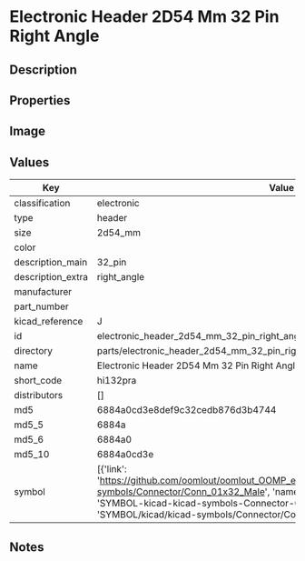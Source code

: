 # Electronic Header 2D54 Mm 32 Pin Right Angle

## Description

## Properties


## Image


## Values

| Key | Value |
| --- | --- |
| classification | electronic |
| type | header |
| size | 2d54_mm |
| color |  |
| description_main | 32_pin |
| description_extra | right_angle |
| manufacturer |  |
| part_number |  |
| kicad_reference | J |
| id | electronic_header_2d54_mm_32_pin_right_angle |
| directory | parts/electronic_header_2d54_mm_32_pin_right_angle |
| name | Electronic Header 2D54 Mm 32 Pin Right Angle |
| short_code | hi132pra |
| distributors | [] |
| md5 | 6884a0cd3e8def9c32cedb876d3b4744 |
| md5_5 | 6884a |
| md5_6 | 6884a0 |
| md5_10 | 6884a0cd3e |
| symbol | [{'link': 'https://github.com/oomlout/oomlout_OOMP_eda_V2/tree/main/SYMBOL/kicad/kicad-symbols/Connector/Conn_01x32_Male', 'name': 'Connector : Conn_01x32_Male', 'id': 'SYMBOL-kicad-kicad-symbols-Connector-Conn_01x32_Male', 'directory': 'SYMBOL/kicad/kicad-symbols/Connector/Conn_01x32_Male/'}] |

## Notes

